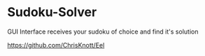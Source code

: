 # Sudoku-Solver
GUI Interface receives your sudoku of choice and find it's solution

https://github.com/ChrisKnott/Eel
